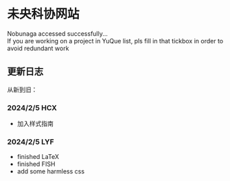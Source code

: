 # 未央科协网站

Nobunaga accessed successfully...  
If you are working on a project in YuQue list, pls fill in that tickbox in order to avoid redundant work

## 更新日志

从新到旧：

### 2024/2/5 HCX

* 加入样式指南

### 2024/2/5 LYF

* finished LaTeX
* finished FISH
* add some harmless css

